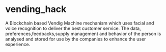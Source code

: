 # vending_hack
A Blockchain based Vendig Machine mechanism which uses facial and voice recognition to deliver the best customer service. The data, preferences,feedbacks,supply management and behavior of the person is analysed and stored for use by the companies to enhance the user experience.
